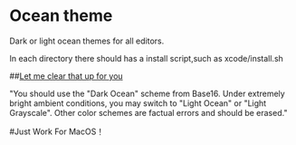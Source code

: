 # Ocean theme
Dark or light ocean themes for all editors.

In each directory there should has a install script,such as xcode/install.sh

##[Let me clear that up for you](https://wincent.com/blog/let-me-clear-that-up-for-you)

"You should use the "Dark Ocean" scheme from Base16. 
Under extremely bright ambient conditions, you may switch to "Light Ocean" or "Light Grayscale".
Other color schemes are factual errors and should be erased."


#Just Work For MacOS！